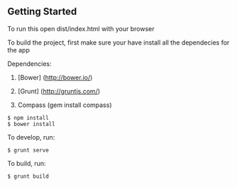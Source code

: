 ## Getting Started

To run this open dist/index.html with your browser

To build the project, first make sure your have install all the dependecies for the app

Dependencies:
1. [Bower] (http://bower.io/)

2. [Grunt] (http://gruntjs.com/)

3. Compass (gem install compass)

```
$ npm install
$ bower install
```

To develop, run:

```
$ grunt serve
```

To build, run:

```
$ grunt build
```
